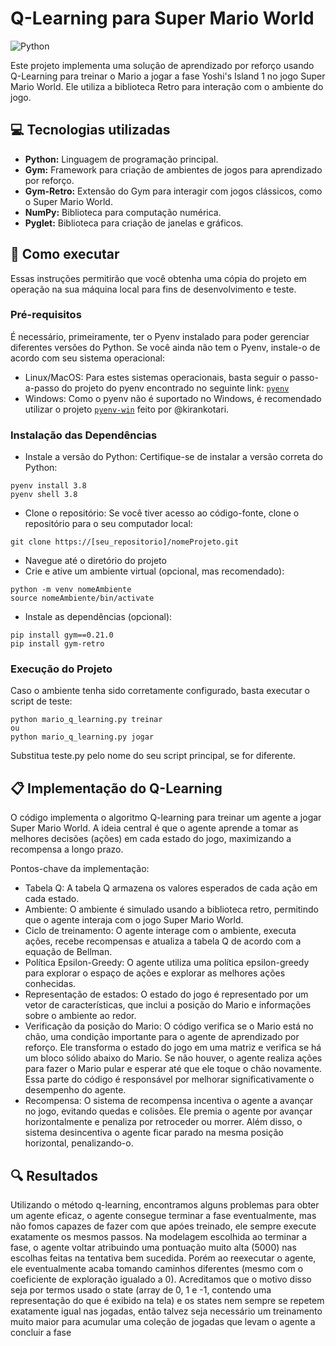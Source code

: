 
Q-Learning para Super Mario World
=========

![Python](https://img.shields.io/badge/Python-14354C?style=for-the-badge&logo=python&logoColor=white)


Este projeto implementa uma solução de aprendizado por reforço usando Q-Learning para treinar o Mario a jogar a fase Yoshi's Island 1 no jogo Super Mario World. Ele utiliza a biblioteca Retro para interação com o ambiente do jogo.

## 💻 Tecnologias utilizadas

* **Python:** Linguagem de programação principal.
* **Gym:** Framework para criação de ambientes de jogos para aprendizado por reforço.
* **Gym-Retro:** Extensão do Gym para interagir com jogos clássicos, como o Super Mario World.
* **NumPy:** Biblioteca para computação numérica.
* **Pyglet:** Biblioteca para criação de janelas e gráficos.


## 🔧 Como executar

Essas instruções permitirão que você obtenha uma cópia do projeto em operação na sua máquina local para fins de desenvolvimento e teste.


### Pré-requisitos

É necessário, primeiramente, ter o Pyenv instalado para poder gerenciar diferentes versões do Python. Se você ainda não tem o Pyenv, instale-o de acordo com seu sistema operacional:
- Linux/MacOS: 
    Para estes sistemas operacionais, basta seguir o passo-a-passo do projeto do pyenv encontrado no seguinte link: 
    [`pyenv`](https://github.com/pyenv/pyenv/blob/master/README.md)
- Windows: 
    Como o pyenv não é suportado no Windows, é recomendado utilizar o projeto 
    [`pyenv-win`](https://github.com/pyenv-win/pyenv-win) feito por @kirankotari.

### Instalação das Dependências

- Instale a versão do Python: Certifique-se de instalar a versão correta do Python:
```
pyenv install 3.8
pyenv shell 3.8
```
- Clone o repositório: Se você tiver acesso ao código-fonte, clone o repositório para o seu computador local:
``` 
git clone https://[seu_repositorio]/nomeProjeto.git
```
- Navegue até o diretório do projeto
- Crie e ative um ambiente virtual (opcional, mas recomendado):
```
python -m venv nomeAmbiente
source nomeAmbiente/bin/activate
```
- Instale as dependências (opcional):
```
pip install gym==0.21.0
pip install gym-retro
```


### Execução do Projeto

Caso o ambiente tenha sido corretamente configurado, basta executar o script de teste:

```
python mario_q_learning.py treinar
ou
python mario_q_learning.py jogar
```
Substitua teste.py pelo nome do seu script principal, se for diferente.

## 📋 Implementação do Q-Learning
O código implementa o algoritmo Q-learning para treinar um agente a jogar Super Mario World. A ideia central é que o agente aprende a tomar as melhores decisões (ações) em cada estado do jogo, maximizando a recompensa a longo prazo.

Pontos-chave da implementação:

- Tabela Q: A tabela Q armazena os valores esperados de cada ação em cada estado.
- Ambiente: O ambiente é simulado usando a biblioteca retro, permitindo que o agente interaja com o jogo Super Mario World.
- Ciclo de treinamento: O agente interage com o ambiente, executa ações, recebe recompensas e atualiza a tabela Q de acordo com a equação de Bellman.
- Política Epsilon-Greedy: O agente utiliza uma política epsilon-greedy para explorar o espaço de ações e explorar as melhores ações conhecidas.
- Representação de estados: O estado do jogo é representado por um vetor de características, que inclui a posição do Mario e informações sobre o ambiente ao redor.
- Verificação da posição do Mario: O código verifica se o Mario está no chão, uma condição importante para o agente de aprendizado por reforço. Ele transforma o estado do jogo em uma matriz e verifica se há um bloco sólido abaixo do Mario. Se não houver, o agente realiza ações para fazer o Mario pular e esperar até que ele toque o chão novamente. Essa parte do código é responsável por melhorar significativamente o desempenho do agente.
- Recompensa: O sistema de recompensa incentiva o agente a avançar no jogo, evitando quedas e colisões. Ele premia o agente por avançar horizontalmente e penaliza por retroceder ou morrer. Além disso, o sistema desincentiva o agente ficar parado na mesma posição horizontal, penalizando-o.

## 🔍 Resultados
Utilizando o método q-learning, encontramos alguns problemas para obter um agente eficaz, o agente consegue terminar a fase eventualmente,
mas não fomos capazes de fazer com que apóes treinado, ele sempre execute exatamente os mesmos passos. Na modelagem escolhida
ao terminar a fase, o agente voltar atribuindo uma pontuação muito alta (5000) nas escolhas feitas na tentativa bem sucedida.
Porém ao reexecutar o agente, ele eventualmente acaba tomando caminhos diferentes (mesmo com o coeficiente de exploração igualado a 0).
Acreditamos que o motivo disso seja por termos usado o state (array de 0, 1 e -1, contendo uma representação do que é exibido na tela)
e os states nem sempre se repetem exatamente igual nas jogadas, então talvez seja necessário um treinamento muito maior para acumular uma coleção de jogadas que levam o agente a concluir a fase 